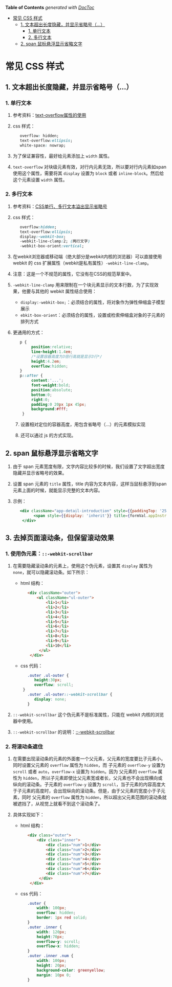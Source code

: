 <!-- START doctoc generated TOC please keep comment here to allow auto update -->
<!-- DON'T EDIT THIS SECTION, INSTEAD RE-RUN doctoc TO UPDATE -->
**Table of Contents**  *generated with [DocToc](https://github.com/thlorenz/doctoc)*

- [常见 CSS 样式](#%E5%B8%B8%E8%A7%81-css-%E6%A0%B7%E5%BC%8F)
  - [1. 文本超出长度隐藏，并显示省略号（...）](#1-%E6%96%87%E6%9C%AC%E8%B6%85%E5%87%BA%E9%95%BF%E5%BA%A6%E9%9A%90%E8%97%8F%E5%B9%B6%E6%98%BE%E7%A4%BA%E7%9C%81%E7%95%A5%E5%8F%B7)
    - [1. 单行文本](#1-%E5%8D%95%E8%A1%8C%E6%96%87%E6%9C%AC)
    - [2. 多行文本](#2-%E5%A4%9A%E8%A1%8C%E6%96%87%E6%9C%AC)
  - [2. span 鼠标悬浮显示省略文字](#2-span-%E9%BC%A0%E6%A0%87%E6%82%AC%E6%B5%AE%E6%98%BE%E7%A4%BA%E7%9C%81%E7%95%A5%E6%96%87%E5%AD%97)

<!-- END doctoc generated TOC please keep comment here to allow auto update -->

# 常见 CSS 样式

## 1. 文本超出长度隐藏，并显示省略号（...）

### 1. 单行文本

1. 参考资料：[text-overflow属性的使用](https://blog.csdn.net/weixin_41342585/article/details/79522065)

2. css 样式：
   ```css
      overflow: hidden;
      text-overflow:ellipsis;
      white-space: nowrap;
   ```
2. 为了保证兼容性，最好给元素添加上 `width` 属性。

3. `text-overflow` 对块级元素有效，对行内元素无效，所以要对行内元素如span使用这个属性，需要将其 `display` 设置为 `block` 或者 `inline-block`。然后给这个元素设置 `width` 属性。


### 2. 多行文本

1. 参考资料：[CSS单行、多行文本溢出显示省略号](https://segmentfault.com/a/1190000009262433)

2. css 样式：
   ```css
      overflow:hidden;
      text-overflow:ellipsis;
      display:-webkit-box;
      -webkit-line-clamp:2; (两行文字)
      -webkit-box-orient:vertical;
   ```
3. 在webkit浏览器或移动端（绝大部分是webkit内核的浏览器）可以直接使用webkit 的 css 扩展属性（webkit是私有属性）`-webkit-line-clamp`。

4. 注意：这是一个不规范的属性，它没有在CSS的规范草案中。
5. `-webkit-line-clamp` 用来限制在一个块元素显示的文本行数，为了实现效果，他要与其他的 webkit 属性结合使用：
    - `display:-webkit-box;`：必须结合的属性，将对象作为弹性伸缩盒子模型展示
    - `ebkit-box-orient`：必须结合的属性，设置或检索伸缩盒对象的子元素的排列方式

6. 更通用的方式：
   ```css
      p {
           position:relative;
           line-height:1.4em;
           /*设置容器高度为3倍行高就是显示3行*/
           height:4.2em;
           overflow:hidden;
      }
      p::after {
           content:'...';
           font-weight:bold;
           position:absolute;
           bottom:0;
           right:0;
           padding:0 20px 1px 45px;
           background:#fff;
       }
   ```
   7. 设置相对定位的容器高度，用包含省略号（...）的元素模拟实现

   8. 还可以通过 js 的方式实现。









## 2. span 鼠标悬浮显示省略文字

1. 由于 span 元素宽度有限，文字内容比较多的时候，我们设置了文字超出宽度隐藏并显示省略号的效果。

2. 设置 span 元素的 `title` 属性，title 内容为文本内容，这样当鼠标悬浮到span 元素上面的时候，就能显示完整的文本内容。

3. 示例：
   ```jsx
      <div className="app-detail-introduction" style={{paddingTop: '25px'}}>
            <span style={{display: 'inherit'}} title={formVal.appInstruction}>产品说明：{formVal.appInstruction || '生态产品说明'}</span>
       </div>
   ```

## 3. 去掉页面滚动条，但保留滚动效果

### 1. 使用伪元素：`::-webkit-scrollbar`

1. 在需要隐藏滚动条的元素上，使用这个伪元素，设置其 `display` 属性为 `none`，就可以隐藏滚动条。如下所示：
   - html 结构：
     ```html
        <div className="outer">
            <ul className="ul-outer">
                <li>1</li>
                <li>2</li>
                <li>3</li>
                <li>4</li>
                <li>5</li>
                <li>6</li>
                <li>7</li>
                <li>8</li>
                <li>9</li>
                <li>10</li>
             </ul>
         </div> 
     ```
   - css 代码：
     ```css
        .outer .ul-outer {
           height:30px;
           overflow: scroll;
      }
        .outer .ul-outer::-webkit-scrollbar {
           display: none;
        }
     ```
 
2. `::-webkit-scrollbar` 这个伪元素不是标准属性，只能在 webkit 内核的浏览器中使用。

3. `::-webkit-scrollbar` 的说明：[::-webkit-scrollbar](https://developer.mozilla.org/zh-CN/docs/Web/CSS/::-webkit-scrollbar)



### 2. 将滚动条遮住

1. 在需要出现滚动条的元素的外面套一个父元素，父元素的宽度要比子元素小，同时设置父元素的 `overflow` 属性为 `hidden`，而 子元素的 `overflow-y` 设置为 `scroll` 或者 `auto`，`overflow-x` 设置为 `hidden`。因为 父元素的 `overflow` 属性为 `hidden`，所以子元素即使比父元素宽或者长，父元素也不会出现横向或纵向的滚动条。子元素的 `overflow-y` 设置为 `scroll`，当子元素的内容高度大于子元素的高度时，会出现纵向的滚动条。但是，由于父元素的宽度小于子元素，同时 父元素的 `overflow` 属性为 `hidden`，所以超出父元素范围的滚动条就被遮挡了，从视觉上就看不到这个滚动条了。

2. 具体实现如下：
   - html 结构：
     ```html
        <div class="outer">
            <div class="inner">
                <div class="num">1</div>
                <div class="num">2</div>
                <div class="num">3</div>
                <div class="num">4</div>
                <div class="num">5</div>
                <div class="num">6</div>
                <div class="num">7</div>
             </div>
         </div> 
     ```
   - css 代码：
     ```css
        .outer {
            width: 100px;
            overflow: hidden;
            border: 1px red solid;
        }
        .outer .inner {
            width: 120px;
            height:70px;
            overflow-y: scroll;
            overflow-x: hidden;
        }
        .outer .inner .num {
            width: 100px;
            height: 20px;
            background-color: greenyellow;
            margin: 10px 0;
        }
     ```
